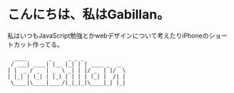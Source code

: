 # こんにちは、私はGabillan。
私はいつもJavaScript勉強とかwebデザインについて考えたりiPhoneのショートカット作ってる。

```
  ____       _     _ _ _
 / ___| ____| |__ |_| | | ____ _  __
| |  _ / _  | _  \ _| | |/ _  | |/  \
| |_| | (_| | |_) | | | | (_| |  /| |
 \____|\____|____/|_|_|_|\____|_| |_|
```
